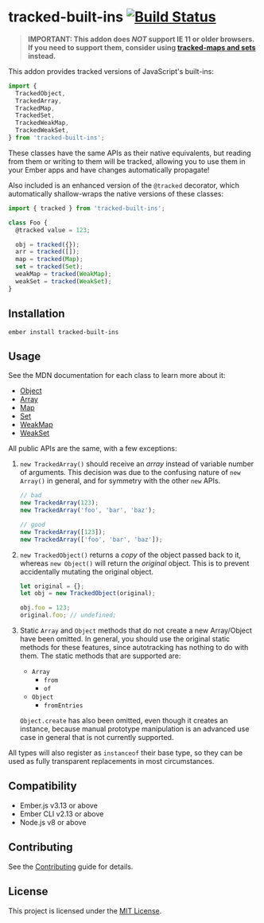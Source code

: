 tracked-built-ins [![Build Status](https://travis-ci.com/pzuraq/tracked-built-ins.svg?branch=master)](https://travis-ci.com/pzuraq/tracked-built-ins)
==============================================================================

> **IMPORTANT: This addon does _NOT_ support IE 11 or older browsers. If you
> need to support them, consider using [tracked-maps and sets](https://github.com/pzuraq/tracked-maps-and-sets)
> instead.**

This addon provides tracked versions of JavaScript's built-ins:

```js
import {
  TrackedObject,
  TrackedArray,
  TrackedMap,
  TrackedSet,
  TrackedWeakMap,
  TrackedWeakSet,
} from 'tracked-built-ins';
```

These classes have the same APIs as their native equivalents, but reading from
them or writing to them will be tracked, allowing you to use them in your Ember
apps and have changes automatically propagate!

Also included is an enhanced version of the `@tracked` decorator, which
automatically shallow-wraps the native versions of these classes:

```js
import { tracked } from 'tracked-built-ins';

class Foo {
  @tracked value = 123;

  obj = tracked({});
  arr = tracked([]);
  map = tracked(Map);
  set = tracked(Set);
  weakMap = tracked(WeakMap);
  weakSet = tracked(WeakSet);
}
```

Installation
------------------------------------------------------------------------------

```
ember install tracked-built-ins
```

Usage
------------------------------------------------------------------------------

See the MDN documentation for each class to learn more about it:

- [Object](https://developer.mozilla.org/en-US/docs/Web/JavaScript/Reference/Global_Objects/Object)
- [Array](https://developer.mozilla.org/en-US/docs/Web/JavaScript/Reference/Global_Objects/Array)
- [Map](https://developer.mozilla.org/en-US/docs/Web/JavaScript/Reference/Global_Objects/Map)
- [Set](https://developer.mozilla.org/en-US/docs/Web/JavaScript/Reference/Global_Objects/Set)
- [WeakMap](https://developer.mozilla.org/en-US/docs/Web/JavaScript/Reference/Global_Objects/WeakMap)
- [WeakSet](https://developer.mozilla.org/en-US/docs/Web/JavaScript/Reference/Global_Objects/WeakSet)

All public APIs are the same, with a few exceptions:

1. `new TrackedArray()` should receive an _array_ instead of variable number of
   arguments. This decision was due to the confusing nature of `new Array()` in
   general, and for symmetry with the other `new` APIs.

   ```js
   // bad
   new TrackedArray(123);
   new TrackedArray('foo', 'bar', 'baz');

   // good
   new TrackedArray([123]);
   new TrackedArray(['foo', 'bar', 'baz']);
   ```

2. `new TrackedObject()` returns a _copy_ of the object passed back to it,
   whereas `new Object()` will return the _original_ object. This is to prevent
   accidentally mutating the original object.

   ```js
   let original = {};
   let obj = new TrackedObject(original);

   obj.foo = 123;
   original.foo; // undefined;
   ```

3. Static `Array` and `Object` methods that do not create a new Array/Object
   have been omitted. In general, you should use the original static methods for
   these features, since autotracking has nothing to do with them. The static
   methods that are supported are:

   - `Array`
     - `from`
     - `of`
   - `Object`
     - `fromEntries`

   `Object.create` has also been omitted, even though it creates an instance,
   because manual prototype manipulation is an advanced use case in general that
   is not currently supported.

All types will also register as `instanceof` their base type, so they can be
used as fully transparent replacements in most circumstances.

Compatibility
------------------------------------------------------------------------------

* Ember.js v3.13 or above
* Ember CLI v2.13 or above
* Node.js v8 or above

Contributing
------------------------------------------------------------------------------

See the [Contributing](CONTRIBUTING.md) guide for details.


License
------------------------------------------------------------------------------

This project is licensed under the [MIT License](LICENSE.md).
